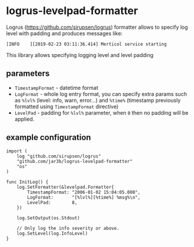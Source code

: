 # logrus-levelpad-formatter

Logrus (https://github.com/sirupsen/logrus) formatter allows to specify log level with padding and produces messages 
like:

```
[INFO    ][2019-02-23 03:11:36.414] Merticol service starting
```

This library allows specifying logging level and level padding

## parameters

- `TimestampFormat` - datetime format
- `LogFormat` - whole log entry format, you can specify extra params such as `%lvl%` (level: info, warn, error...) and 
`%time%` (timestamp previously formatted using `TimestampFormat` directive) 
- `LevelPad` - padding for `%lvl%` parameter, when `0` then no padding will be applied.

## example configuration

```
import (
	log "github.com/sirupsen/logrus"
	"github.com/jar3b/logrus-levelpad-formatter"
	"os"
)

func InitLog() {
	log.SetFormatter(&levelpad.Formatter{
		TimestampFormat: "2006-01-02 15:04:05.000",
		LogFormat:       "[%lvl%][%time%] %msg%\n",
		LevelPad:        8,
	})

	log.SetOutput(os.Stdout)

	// Only log the info severity or above.
	log.SetLevel(log.InfoLevel)
}
```